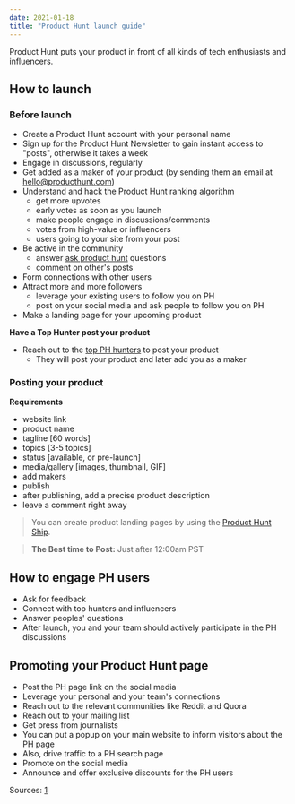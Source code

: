```yaml
---
date: 2021-01-18
title: "Product Hunt launch guide"
---
```


Product Hunt puts your product in front of all kinds of tech enthusiasts and influencers.

## How to launch

### Before launch

- Create a Product Hunt account with your personal name
- Sign up for the Product Hunt Newsletter to gain instant access to "posts", otherwise it takes a week
- Engage in discussions, regularly
- Get added as a maker of your product (by sending them an email at hello@producthunt.com)
- Understand and hack the Product Hunt ranking algorithm
    - get more upvotes
    - early votes as soon as you launch
    - make people engage in discussions/comments
    - votes from high-value or influencers
    - users going to your site from your post
- Be active in the community
    - answer [ask product hunt](https://www.producthunt.com/ask/) questions
    - comment on other's posts
- Form connections with other users
- Attract more and more followers
    - leverage your existing users to follow you on PH
    - post on your social media and ask people to follow you on PH
- Make a landing page for your upcoming product

**Have a Top Hunter post your product**

- Reach out to the [top PH hunters](http://500hunters.com/) to post your product
    - They will post your product and later add you as a maker

### Posting your product

**Requirements**

- website link
- product name
- tagline [60 words]
- topics [3-5 topics]
- status [available, or pre-launch]
- media/gallery [images, thumbnail, GIF]
- add makers
- publish
- after publishing, add a precise product description
- leave a comment right away

> You can create product landing pages by using the [Product Hunt Ship](https://www.producthunt.com/ship/create-your-own-landing-page).

> **The Best time to Post:** Just after 12:00am PST

## How to engage PH users

- Ask for feedback
- Connect with top hunters and influencers
- Answer peoples' questions
- After launch, you and your team should actively participate in the PH discussions

## Promoting your Product Hunt page

- Post the PH page link on the social media
- Leverage your personal and your team's connections
- Reach out to the relevant communities like Reddit and Quora
- Reach out to your mailing list
- Get press from journalists
- You can put a popup on your main website to inform visitors about the PH page
- Also, drive traffic to a PH search page
- Promote on the social media
- Announce and offer exclusive discounts for the PH users

Sources: [1](https://gleam.io/blog/product-hunt/)